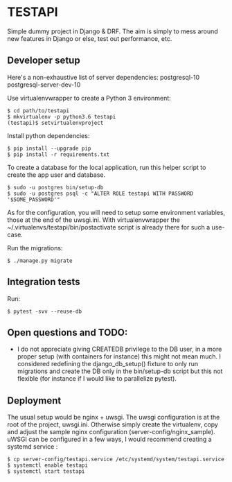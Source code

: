 # TESTAPI

Simple dummy project in Django & DRF. The aim is simply to mess around new features in Django or else, 
test out performance, etc.


## Developer setup

Here's a non-exhaustive list of server dependencies:
postgresql-10 postgresql-server-dev-10

Use virtualenvwrapper to create a Python 3 environment:

```
$ cd path/to/testapi
$ mkvirtualenv -p python3.6 testapi
(testapi)$ setvirtualenvproject
```

Install python dependencies:

```
$ pip install --upgrade pip
$ pip install -r requirements.txt
```

To create a database for the local application, run this helper script to create the app user and database.

```
$ sudo -u postgres bin/setup-db
$ sudo -u postgres psql -c "ALTER ROLE testapi WITH PASSWORD '$SOME_PASSWORD'"
```

As for the configuration, you will need to setup some environment variables, those at the end of the uwsgi.ini.
With virtualenvwrapper the ~/.virtualenvs/testapi/bin/postactivate script is already there for such a use-case.

Run the migrations:

```
$ ./manage.py migrate
```

## Integration tests

Run:

```
$ pytest -svv --reuse-db
```

## Open questions and TODO:

- I do not appreciate giving CREATEDB privilege to the DB user, in a more proper setup (with containers for instance) this
might not mean much. I considered redefining the django_db_setup() fixture to only run migrations and create the DB only in
the bin/setup-db script but this not flexible (for instance if I would like to parallelize pytest).

## Deployment

The usual setup would be nginx + uwsgi. The uwsgi configuration is at the root of the project, uwsgi.ini. Otherwise simply
create the virtualenv, copy and adjust the sample nginx configuration (server-config/nginx_sample). uWSGI can be configured
in a few ways, I would recommend creating a systemd service :

```
$ cp server-config/testapi.service /etc/systemd/system/testapi.service
$ systemctl enable testapi
$ systemctl start testapi
```
